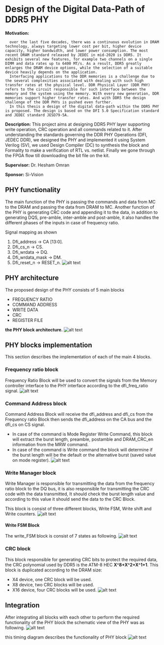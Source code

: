 # Design of the Digital Data-Path of DDR5 PHY 

**Motivation:**

      over the last five decades, there was a continuous evolution in DRAM technology, always targeting lower cost per bit, higher device capacity, higher bandwidth, and lower power consumption. The most recent DRAM standard released by JEDEC in mid-2020 is DDR5. It exhibits several new features, for example two channels on a single DIMM and data rates up to 6400 MT/s. As a result, DDR5 greatly enlarges the DRAM device options, while the selection of a suitable device heavily depends on the application.
      Interfacing applications to the DDR memories is a challenge due to the several complexities associated with dealing with such high transfer rates at the physical level. DDR Physical Layer (DDR PHY) refers to the circuit responsible for such interface between the memory and the system using the memory. With every new generation, DDR memories support higher transfer rates. And with DDR5 the design challenge of the DDR PHYs is pushed even further.
      In this thesis a design of the digital data-path within the DDR5 PHY is proposed. The design is based on the DFI 5.0 Specification standard and JEDEC standard JESD79-5A. 


**Description:** This project aims at designing DDR5 PHY layer supporting write operation, CRC operation and all commands related to it. After understanding the standards governing the DDR PHY Operations (DFI, JEDEC DDR), we designed the PHY and implemented it using System Verilog (SV), we used Design Compiler (DC) to synthesis the block and Formality to make a verification of RTL vs. netlist. Finally we gone through the FPGA flow till downloading the bit file on the kit.

**Supervisor:** Dr. Hesham Omran

**Sponsor:** Si-Vision

## PHY functionality
   The main function of the PHY is passing the commands and data from MC to the DRAM and passing the data from DRAM to MC. Another function of the PHY is generating CRC code and appending it to the data, in addition to generating DQS, pre-amble, inter-amble and post-amble, it also handles the different phases of the inputs in case of frequency ratio.

Signal mapping as shown
  1.	Dfi_address -> CA [13:0]. 
  2.	Dfi_cs_n -> CS. 
  3.	Dfi_wrdata -> DQ. 
  4.	Dfi_wrdata_mask -> DM. 
  5.	Dfi_reset_n -> RESET_n. 
![alt text](https://github.com/abdelrhman-oun/DDR5_PHY_WriteOperation/blob/463e9fb9899962223ebc4ef19872e5007efd7de5/Documentation/pics/PHY.jpg)

## PHY architecture
The proposed design of the PHY consists of 5 main blocks
- FREQUENCY RATIO
- COMMAND ADDRESS
- WRITE DATA
- CRC
- REGISTER FILE

**the PHY block architecture.**
![alt text](https://github.com/abdelrhman-oun/DDR5_PHY_WriteOperation/blob/afdf16c12f79a5e9ba234fbcccdd98ad97188e61/Documentation/pics/architecture.jpg)

## PHY blocks implementation
This section describes the implementation of each of the main 4 blocks.

### Frequency ratio block
Frequency Ratio Block will be used to convert the signals from the Memory controller interface to the PHY interface according to the dfi_freq_ratio signal.
![alt text](https://github.com/abdelrhman-oun/DDR5_PHY_WriteOperation/blob/afdf16c12f79a5e9ba234fbcccdd98ad97188e61/Documentation/pics/freq.jpg)

### Command Address block
Command Address Block will receive the dfi_address and dfi_cs from the Frequency ratio Block then sends the dfi_address on the CA bus and the dfi_cs on CS signal.
- In case of the command is Mode Register Write Command, this block will extract the burst length, preamble, postamble and DRAM_CRC_en information from the MRW command.
- In case of the command is Write command the block will determine if the burst length will be the default or the alternative burst (saved value on mode register).
![alt text](https://github.com/abdelrhman-oun/DDR5_PHY_WriteOperation/blob/7a5d9ead0e9410db34cd1439c3533a9bdb900695/Documentation/pics/CA.jpg)

### Write Manager block
Write Manager is responsible for transmitting the data from the frequency ratio block to the DQ bus, it is also responsible for transmitting the CRC code with the data transmitted, It should check the burst length value and according to this value it should send the data to the CRC Block.

This block is consist of three different blocks, Write FSM, Write shift and Write counters.
![alt text](https://github.com/abdelrhman-oun/DDR5_PHY_WriteOperation/blob/7a5d9ead0e9410db34cd1439c3533a9bdb900695/Documentation/pics/wm.jpg)

#### Write FSM Block
The write_FSM block is consist of 7 states as following.
![alt text](https://github.com/abdelrhman-oun/DDR5_PHY_WriteOperation/blob/d4b23967a21809fafa782b60774dbe8b5f9916a0/Documentation/pics/fsm.jpg)

### CRC block
This block responsible for generating CRC bits to protect the required data, the CRC polynomial used by DDR5 is the ATM-8 HEC **X^8+X^2+X^1+1**.
This block is duplicated according to the DRAM size:
- X4 device, one CRC block will be used.
- X8 device, two CRC blocks will be used.
- X16 device, four CRC blocks will be used.
![alt text](https://github.com/abdelrhman-oun/DDR5_PHY_WriteOperation/blob/04e4d02d1ef356d25c06e3acbb897349680abc11/Documentation/pics/crc.png)

## Integration
After integrating all blocks with each other to perform the required functionality of the PHY block the schematic view of the PHY was as following.
![alt text](https://github.com/abdelrhman-oun/DDR5_PHY_WriteOperation/blob/04e4d02d1ef356d25c06e3acbb897349680abc11/Documentation/pics/schematic%20view.png)

this timing diagram describes the functionality of PHY block
![alt text](https://github.com/abdelrhman-oun/DDR5_PHY_WriteOperation/blob/04e4d02d1ef356d25c06e3acbb897349680abc11/Documentation/pics/timing%20diagram.png)

